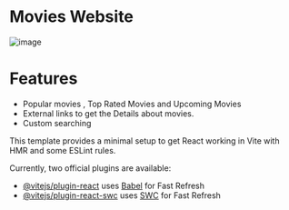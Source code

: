 # Movies Website

![image](https://github.com/user-attachments/assets/4c257aa6-0e89-4858-916c-02f08c9fdf9e)

# Features
-  Popular movies , Top Rated Movies and Upcoming Movies 
-  External links to get the Details about movies.
-  Custom searching


This template provides a minimal setup to get React working in Vite with HMR and some ESLint rules.

Currently, two official plugins are available:

- [@vitejs/plugin-react](https://github.com/vitejs/vite-plugin-react/blob/main/packages/plugin-react/README.md) uses [Babel](https://babeljs.io/) for Fast Refresh
- [@vitejs/plugin-react-swc](https://github.com/vitejs/vite-plugin-react-swc) uses [SWC](https://swc.rs/) for Fast Refresh
